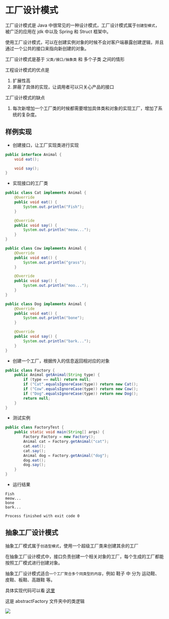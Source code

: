 # 工厂设计模式

工厂设计模式是 Java 中很常见的一种设计模式，工厂设计模式属于`创建型模式`，被广泛的应用在 jdk 中以及 Spring 和 Struct 框架中。

使用工厂设计模式，可以在创建实例对象的时候不会对客户端暴露创建逻辑，并且通过一个公共的接口来指向新创建的对象。

工厂设计模式是基于 `父类/接口/抽象类` 和 多个子类 之间的情形

工程设计模式的优点是
1. 扩展性高
2. 屏蔽了具体的实现，让调用者可以只关心产品的接口

工厂设计模式的缺点
1. 每次新增加一个工厂类的时候都需要增加具体类和对象的实现工厂，增加了系统的复杂度。

## 样例实现

- 创建接口，让工厂实现类进行实现
```java
public interface Animal {
    void eat();

    void say();
}
```

- 实现接口的工厂类
```java
public class Cat implements Animal {
    @Override
    public void eat() {
        System.out.println("Fish");
    }

    @Override
    public void say() {
        System.out.println("meow...");
    }
}
```

```java
public class Cow implements Animal {
    @Override
    public void eat() {
        System.out.println("grass");
    }

    @Override
    public void say() {
        System.out.println("moo...");
    }
}
```

```java
public class Dog implements Animal {
    @Override
    public void eat() {
        System.out.println("bone");
    }

    @Override
    public void say() {
        System.out.println("bark...");
    }
}
```
- 创建一个工厂，根据传入的信息返回相对应的对象
```java
public class Factory {
    public Animal getAnimal(String type) {
        if (type == null) return null;
        if ("Cat".equalsIgnoreCase(type)) return new Cat();
        if ("Cow".equalsIgnoreCase(type)) return new Cow();
        if ("Dog".equalsIgnoreCase(type)) return new Dog();
        return null;
    }
}
```
- 测试实例
```java
public class FactoryTest {
    public static void main(String[] args) {
        Factory Factory = new Factory();
        Animal cat = Factory.getAnimal("cat");
        cat.eat();
        cat.say();
        Animal dog = Factory.getAnimal("dog");
        dog.eat();
        dog.say();
    }
}
```
- 运行结果
```text
Fish
meow...
bone
bark...

Process finished with exit code 0
```

## 抽象工厂设计模式

抽象工厂模式属于`创造型模式`，使用一个超级工厂类来创建其余的工厂

在抽象工厂设计模式中，接口负责创建一个相关对象的工厂，每个生成的工厂都能按照工厂模式进行创建对象。

抽象工厂设计模式适合`一个工厂聚合多个同类型的内容`，例如 鞋子 中 分为 运动鞋、皮鞋、板鞋、高跟鞋 等。

具体实现代码可以看 [这里](https://github.com/SleepingXiaoming/Design-Patterns/blob/main/DesignPatterns/src/Creative/factory/abstractFactory)

这是 abstractFactory 文件夹中的类逻辑

![](https://xingqiu-tuchuang-1256524210.cos.ap-shanghai.myqcloud.com/4690/20221011221129.png)
